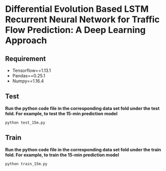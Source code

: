 # Differential Evolution Based LSTM Recurrent Neural Network for Traffic Flow Prediction: A Deep Learning Approach
## Requirement
- Tensorflow==1.13.1
- Pandas==0.25.1
- Numpy==1.16.4
## Test
**Run the python code file in the corresponding data set fold under the test fold. For example, to test the 15-min prediction model**
```
python test_15m.py
```
## Train
**Run the python code file in the corresponding data set fold under the train fold. For example, to train the 15-min prediction model**
```
python train_15m.py
```
